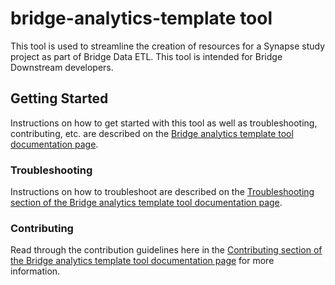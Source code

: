 # bridge-analytics-template tool
This tool is used to streamline the creation of resources for a Synapse study project as part of Bridge Data ETL.
This tool is intended for Bridge Downstream developers.

## Getting Started
Instructions on how to get started with this tool as well as troubleshooting, contributing, etc. are described on the [Bridge analytics template tool documentation page](https://sagebionetworks.jira.com/wiki/spaces/BD/pages/2758410253/Bridge-analytics-template+tool+documentation).

### Troubleshooting
Instructions on how to troubleshoot are described on the [Troubleshooting section of the Bridge analytics template tool documentation page](https://sagebionetworks.jira.com/wiki/spaces/BD/pages/2758410253/Bridge+analytics+template+tool+documentation#Troubleshooting).

### Contributing
Read through the contribution guidelines here in the [Contributing section of the Bridge analytics template tool documentation page](https://sagebionetworks.jira.com/wiki/spaces/BD/pages/2758410253/Bridge+analytics+template+tool+documentation#Contributing) for more information. 
